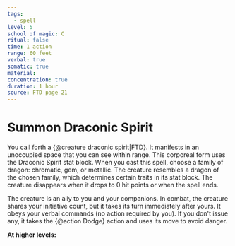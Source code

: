 ```yaml
---
tags:
  - spell
level: 5
school of magic: C
ritual: false
time: 1 action
range: 60 feet
verbal: true
somatic: true
material: 
concentration: true
duration: 1 hour
source: FTD page 21
---
```

# Summon Draconic Spirit
You call forth a {@creature draconic spirit|FTD}. It manifests in an unoccupied space that you can see within range. This corporeal form uses the Draconic Spirit stat block. When you cast this spell, choose a family of dragon: chromatic, gem, or metallic. The creature resembles a dragon of the chosen family, which determines certain traits in its stat block. The creature disappears when it drops to 0 hit points or when the spell ends.

The creature is an ally to you and your companions. In combat, the creature shares your initiative count, but it takes its turn immediately after yours. It obeys your verbal commands (no action required by you). If you don't issue any, it takes the {@action Dodge} action and uses its move to avoid danger.

**At higher levels:** 